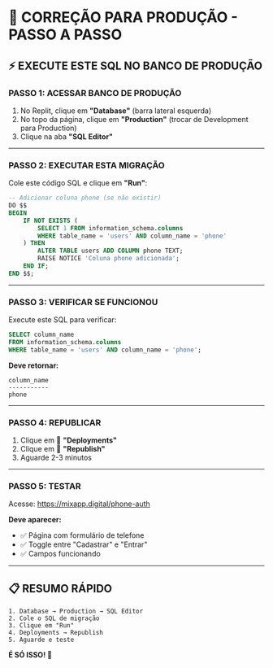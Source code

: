 # 🚨 CORREÇÃO PARA PRODUÇÃO - PASSO A PASSO

## ⚡ EXECUTE ESTE SQL NO BANCO DE PRODUÇÃO

### **PASSO 1: ACESSAR BANCO DE PRODUÇÃO**

1. No Replit, clique em **"Database"** (barra lateral esquerda)
2. No topo da página, clique em **"Production"** (trocar de Development para Production)
3. Clique na aba **"SQL Editor"**

---

### **PASSO 2: EXECUTAR ESTA MIGRAÇÃO**

Cole este código SQL e clique em **"Run"**:

```sql
-- Adicionar coluna phone (se não existir)
DO $$ 
BEGIN
    IF NOT EXISTS (
        SELECT 1 FROM information_schema.columns 
        WHERE table_name = 'users' AND column_name = 'phone'
    ) THEN
        ALTER TABLE users ADD COLUMN phone TEXT;
        RAISE NOTICE 'Coluna phone adicionada';
    END IF;
END $$;
```

---

### **PASSO 3: VERIFICAR SE FUNCIONOU**

Execute este SQL para verificar:

```sql
SELECT column_name 
FROM information_schema.columns 
WHERE table_name = 'users' AND column_name = 'phone';
```

**Deve retornar:**
```
column_name
-----------
phone
```

---

### **PASSO 4: REPUBLICAR**

1. Clique em 🚀 **"Deployments"**
2. Clique em 🔄 **"Republish"**
3. Aguarde 2-3 minutos

---

### **PASSO 5: TESTAR**

Acesse: https://mixapp.digital/phone-auth

**Deve aparecer:**
- ✅ Página com formulário de telefone
- ✅ Toggle entre "Cadastrar" e "Entrar"
- ✅ Campos funcionando

---

## 📋 RESUMO RÁPIDO

```
1. Database → Production → SQL Editor
2. Cole o SQL de migração
3. Clique em "Run"
4. Deployments → Republish
5. Aguarde e teste
```

**É SÓ ISSO! 🎉**

